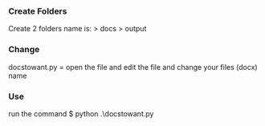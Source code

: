 ### Create Folders
Create 2 folders name is:
    > docs
    > output


### Change
docstowant.py = open the file and edit the file and change your files (docx) name


### Use
run the command
    $ python .\docstowant.py
